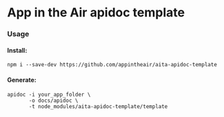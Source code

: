 # App in the Air apidoc template


### Usage


#### Install:
```
npm i --save-dev https://github.com/appintheair/aita-apidoc-template
```

#### Generate:
```
apidoc -i your_app_folder \
       -o docs/apidoc \
       -t node_modules/aita-apidoc-template/template
```